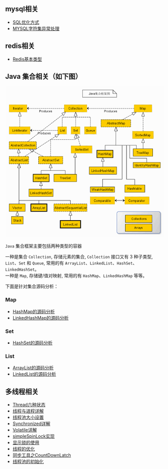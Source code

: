 ## mysql相关
- [SQL优化方式](doc/daily/SQL优化.md)
- [MYSQL字符集异常处理](doc/daily/MySQL字符集存储.md)

## redis相关
- [Redis基本类型](doc/daily/Redis.md)

## Java 集合相关（如下图）

![](img/collection.jpg)

`Java` 集合框架主要包括两种类型的容器   

一种是集合 `Collection`, 存储元素的集合, `Collection` 接口又有 3 种子类型, `List`、`Set` 和 `Queue`, 常用的有 `ArrayList`、`LinkedList`、`HashSet`、`LinkedHashSet`。       
一种是 `Map`, 存储键/值对映射, 常用的有 `HashMap`、`LinkedHashMap` 等等。

下面是针对集合源码分析：
### Map

- [HashMap的源码分析](doc/collection/HashMap.md)
- [LinkedHashMap的源码分析](doc/collection/LinkedHashMap.md)

### Set

- [HashSet的源码分析](doc/collection/HashSet.md)

### List

- [ArrayList的源码分析](doc/collection/ArrayList.md)
- [LinkedList的源码分析](doc/collection/LinkedList.md)


## 多线程相关

- [Thread六种状态](doc/concurrent/Thread状态.md)
- [线程与进程详解](doc/concurrent/线程与进程详解.md)
- [线程池大小设置](doc/concurrent/线程池大小设置.md)
- [Synchronized详解](doc/concurrent/Synchronized.md)
- [Volatile详解](doc/concurrent/Volatile.md)
- [simpleSpinLock实现](doc/concurrent/简单自旋锁的实现.md)
- [显示锁的使用](doc/concurrent/显示锁的使用.md)
- [线程的优化](doc/concurrent/线程的优化.md)
- [同步工具之CountDownLatch](doc/concurrent/CountDownLatch.md)
- [线程池的初始化](doc/concurrent/线程池的初始化.md)